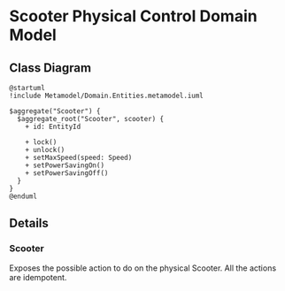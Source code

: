 # Scooter Physical Control Domain Model

## Class Diagram
```plantuml
@startuml
!include Metamodel/Domain.Entities.metamodel.iuml

$aggregate("Scooter") {
  $aggregate_root("Scooter", scooter) {
    + id: EntityId

    + lock()
    + unlock()
    + setMaxSpeed(speed: Speed)
    + setPowerSavingOn()
    + setPowerSavingOff()
  }
}
@enduml
```

## Details

### Scooter
Exposes the possible action to do on the physical Scooter.
All the actions are idempotent.